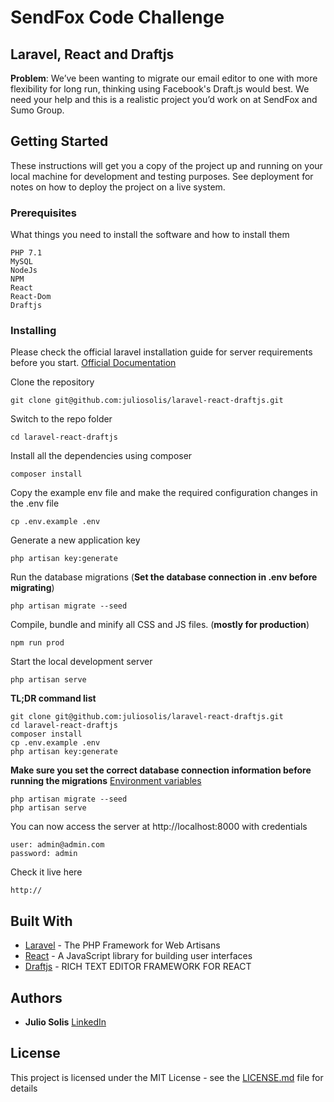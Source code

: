 # SendFox Code Challenge
## Laravel, React and Draftjs

**Problem**: We’ve been wanting to migrate our email editor to one with more flexibility for long run, thinking using Facebook's Draft.js would best.  We need your help and this is
 a realistic project you’d work on at SendFox and Sumo Group.

## Getting Started

These instructions will get you a copy of the project up and running on your local machine for development and testing purposes. See deployment for notes on how to deploy the project on a live system.

### Prerequisites

What things you need to install the software and how to install them

```
PHP 7.1
MySQL
NodeJs
NPM
React
React-Dom
Draftjs
```

### Installing

Please check the official laravel installation guide for server requirements before you start. [Official Documentation](https://laravel.com/docs/5.4/installation#installation)

Clone the repository

```
git clone git@github.com:juliosolis/laravel-react-draftjs.git
```

Switch to the repo folder

```
cd laravel-react-draftjs
```

Install all the dependencies using composer

```
composer install
```

Copy the example env file and make the required configuration changes in the .env file

```
cp .env.example .env
```

Generate a new application key

```
php artisan key:generate
```

Run the database migrations (**Set the database connection in .env before migrating**)

```
php artisan migrate --seed
```

Compile, bundle and minify all CSS and JS files. (**mostly for production**)

```
npm run prod
```

Start the local development server

```
php artisan serve
```

**TL;DR command list**

```
git clone git@github.com:juliosolis/laravel-react-draftjs.git
cd laravel-react-draftjs
composer install
cp .env.example .env
php artisan key:generate
```
    
**Make sure you set the correct database connection information before running the migrations** [Environment variables](#environment-variables)

```
php artisan migrate --seed
php artisan serve
```

You can now access the server at http://localhost:8000 with credentials

```
user: admin@admin.com
password: admin
```

Check it live here

```
http://
```

## Built With

* [Laravel](https://laravel.com/docs/5.8) - The PHP Framework for Web Artisans
* [React](https://reactjs.org/docs/getting-started.html) - A JavaScript library for building user interfaces
* [Draftjs](https://draftjs.org/docs/getting-started) - RICH TEXT EDITOR FRAMEWORK FOR REACT

## Authors

* **Julio Solis** [LinkedIn](https://www.linkedin.com/in/juliosolisl/)

## License

This project is licensed under the MIT License - see the [LICENSE.md](LICENSE.md) file for details